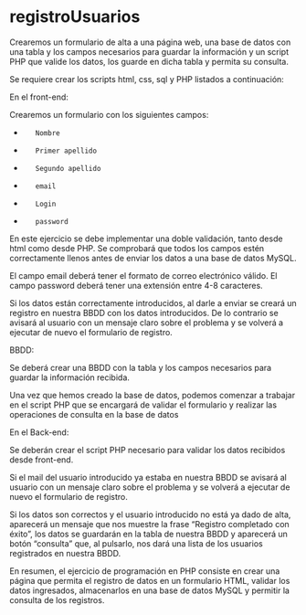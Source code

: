 # registroUsuarios
Crearemos un formulario de alta a una página web, una base de datos con una tabla y los campos necesarios para guardar la información y un script PHP que valide los datos, los guarde en dicha tabla y permita su consulta.

Se requiere crear los scripts html, css, sql y PHP listados a continuación:

En el front-end:

Crearemos un formulario con los siguientes campos:

-        Nombre
-        Primer apellido
-        Segundo apellido
-        email
-        Login
-        password

En este ejercicio se debe implementar una doble validación, tanto desde html como desde PHP. Se comprobará que todos los campos estén correctamente llenos antes de enviar los datos a una base de datos MySQL.

El campo email deberá tener el formato de correo electrónico válido.
El campo password deberá tener una extensión entre 4-8 caracteres.

Si los datos están correctamente introducidos, al darle a enviar se creará un registro en nuestra BBDD con los datos introducidos. De lo contrario se avisará al usuario con un mensaje claro sobre el problema y se volverá a ejecutar de nuevo el formulario de registro.

BBDD:

Se deberá crear una BBDD con la tabla y los campos necesarios para guardar la información recibida.

Una vez que hemos creado la base de datos, podemos comenzar a trabajar en el script PHP que se encargará de validar el formulario y realizar las operaciones de consulta en la base de datos

En el Back-end:

Se deberán crear el script PHP necesario para validar los datos recibidos desde front-end.

Si el mail del usuario introducido ya estaba en nuestra BBDD se avisará al usuario con un mensaje claro sobre el problema y se volverá a ejecutar de nuevo el formulario de registro.

Si los datos son correctos y el usuario introducido no está ya dado de alta, aparecerá un mensaje que nos muestre la frase “Registro completado con éxito”, los datos se guardarán en la tabla de nuestra BBDD y aparecerá un botón “consulta” que, al pulsarlo, nos dará una lista de los usuarios registrados en nuestra BBDD.

En resumen, el ejercicio de programación en PHP consiste en crear una página que permita el registro de datos en un formulario HTML, validar los datos ingresados, almacenarlos en una base de datos MySQL y permitir la consulta de los registros.

 
